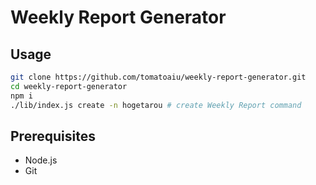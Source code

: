 # Weekly Report Generator

## Usage

```sh
git clone https://github.com/tomatoaiu/weekly-report-generator.git
cd weekly-report-generator
npm i
./lib/index.js create -n hogetarou # create Weekly Report command
```

## Prerequisites

- Node.js
- Git
